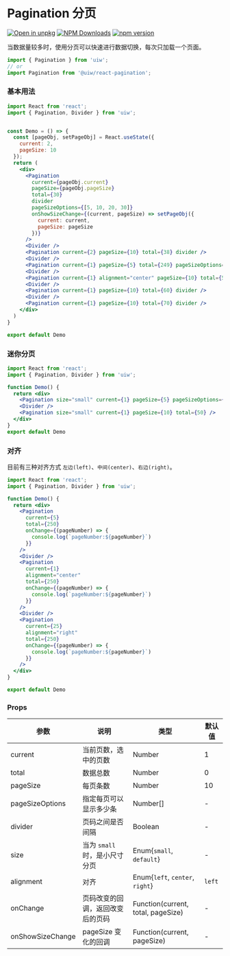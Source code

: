 Pagination 分页
===

[![Open in unpkg](https://img.shields.io/badge/Open%20in-unpkg-blue)](https://uiwjs.github.io/npm-unpkg/#/pkg/@uiw/react-pagination/file/README.md)
[![NPM Downloads](https://img.shields.io/npm/dm/@uiw/react-pagination.svg?style=flat)](https://www.npmjs.com/package/@uiw/react-pagination)
[![npm version](https://img.shields.io/npm/v/@uiw/react-pagination.svg?label=@uiw/react-pagination)](https://npmjs.com/@uiw/react-pagination)

当数据量较多时，使用分页可以快速进行数据切换，每次只加载一个页面。

```jsx
import { Pagination } from 'uiw';
// or
import Pagination from '@uiw/react-pagination';
```

### 基本用法

<!--rehype:bgWhite=true&codeSandbox=true&codePen=true-->
```jsx mdx:preview
import React from 'react';
import { Pagination, Divider } from 'uiw';


const Demo = () => {
  const [pageObj, setPageObj] = React.useState({
    current: 2,
    pageSize: 10
  });
  return (
    <div>
      <Pagination
        current={pageObj.current}
        pageSize={pageObj.pageSize}
        total={30}
        divider
        pageSizeOptions={[5, 10, 20, 30]}
        onShowSizeChange={(current, pageSize) => setPageObj({
          current: current,
          pageSize: pageSize
        })}
      />
      <Divider />
      <Pagination current={2} pageSize={10} total={38} divider />
      <Divider />
      <Pagination current={1} pageSize={5} total={249} pageSizeOptions={[5, 10, 20, 30]} />
      <Divider />
      <Pagination current={1} alignment="center" pageSize={10} total={50} />
      <Divider />
      <Pagination current={1} pageSize={10} total={60} divider />
      <Divider />
      <Pagination current={1} pageSize={10} total={70} divider />
    </div>
  )
}

export default Demo
```

### 迷你分页

<!--rehype:bgWhite=true&codeSandbox=true&codePen=true-->
```jsx mdx:preview
import React from 'react';
import { Pagination, Divider } from 'uiw';

function Demo() {
  return <div>
    <Pagination size="small" current={1} pageSize={5} pageSizeOptions={[5, 10, 20, 30]} total={249} />
    <Divider />
    <Pagination size="small" current={1} pageSize={10} total={50} />
  </div>
}
export default Demo
```

### 对齐

目前有三种对齐方式 `左边(left)`、`中间(center)`、`右边(right)`。

<!--rehype:bgWhite=true&codeSandbox=true&codePen=true-->
```jsx mdx:preview
import React from 'react';
import { Pagination, Divider } from 'uiw';

function Demo() {
  return <div>
    <Pagination
      current={5}
      total={250}
      onChange={(pageNumber) => { 
        console.log(`pageNumber:${pageNumber}`)
      }}
    />
    <Divider />
    <Pagination
      current={1}
      alignment="center"
      total={250}
      onChange={(pageNumber) => { 
        console.log(`pageNumber:${pageNumber}`)
      }}
    />
    <Divider />
    <Pagination
      current={25}
      alignment="right"
      total={250}
      onChange={(pageNumber) => { 
        console.log(`pageNumber:${pageNumber}`)
      }}
    />
  </div>
}

export default Demo
```

### Props

| 参数 | 说明 | 类型 | 默认值 |
|------ |-------- |---------- |-------- |
| current | 当前页数，选中的页数 | Number | 1 |
| total | 数据总数 | Number | 0 |
| pageSize | 每页条数 | Number | 10 |
| pageSizeOptions | 指定每页可以显示多少条 | Number[] | - |
| divider | 页码之间是否间隔 | Boolean | - |
| size | 当为 `small` 时，是小尺寸分页 | Enum{`small`, `default`} | - |
| alignment | 对齐 | Enum{`left`, `center`, `right`} | `left` |
| onChange | 页码改变的回调，返回改变后的页码 | Function(current, total, pageSize) | - |
| onShowSizeChange | pageSize 变化的回调 | Function(current, pageSize) | - |